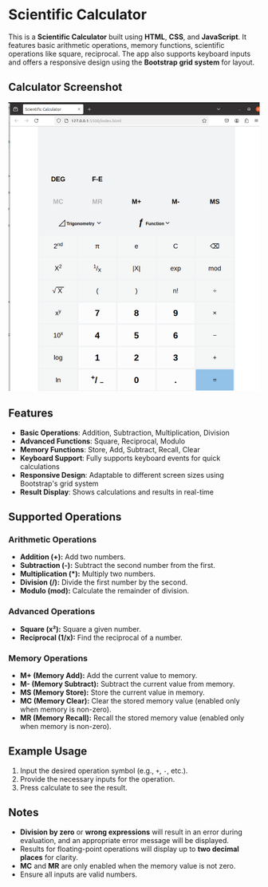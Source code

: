 # Scientific Calculator

This is a **Scientific Calculator** built using **HTML**, **CSS**, and **JavaScript**. It features basic arithmetic operations, memory functions, scientific operations like square, reciprocal. The app also supports keyboard inputs and offers a responsive design using the **Bootstrap grid system** for layout.

## Calculator Screenshot
![Calculator Screenshot](assets/screenshot.png)

## Features

- **Basic Operations**: Addition, Subtraction, Multiplication, Division
- **Advanced Functions**: Square, Reciprocal, Modulo
- **Memory Functions**: Store, Add, Subtract, Recall, Clear
- **Keyboard Support**: Fully supports keyboard events for quick calculations
- **Responsive Design**: Adaptable to different screen sizes using Bootstrap's grid system
- **Result Display**: Shows calculations and results in real-time

## Supported Operations

### Arithmetic Operations
- **Addition (+):** Add two numbers.
- **Subtraction (-):** Subtract the second number from the first.
- **Multiplication (*):** Multiply two numbers.
- **Division (/):** Divide the first number by the second.
- **Modulo (mod):** Calculate the remainder of division.

### Advanced Operations
- **Square (x²):** Square a given number.
- **Reciprocal (1/x):** Find the reciprocal of a number.

### Memory Operations
- **M+ (Memory Add):** Add the current value to memory.
- **M- (Memory Subtract):** Subtract the current value from memory.
- **MS (Memory Store):** Store the current value in memory.
- **MC (Memory Clear):** Clear the stored memory value (enabled only when memory is non-zero).
- **MR (Memory Recall):** Recall the stored memory value (enabled only when memory is non-zero).

## Example Usage
1. Input the desired operation symbol (e.g., `+`, `-`, etc.).
2. Provide the necessary inputs for the operation.
3. Press calculate to see the result.

## Notes
- **Division by zero** or **wrong expressions** will result in an error during evaluation, and an appropriate error message will be displayed.
- Results for floating-point operations will display up to **two decimal places** for clarity.
- **MC** and **MR** are only enabled when the memory value is not zero.
- Ensure all inputs are valid numbers.

